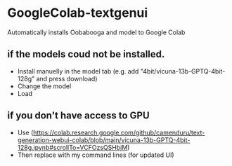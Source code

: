 # GoogleColab-textgenui
Automatically installs Oobabooga and model to Google Colab

## if the models coud not be installed. 
- Install manuelly in the model tab (e.g. add "4bit/vicuna-13b-GPTQ-4bit-128g" and press download)
- Change the model
- Load


## if you don't have access to GPU
- Use (https://colab.research.google.com/github/camenduru/text-generation-webui-colab/blob/main/vicuna-13b-GPTQ-4bit-128g.ipynb#scrollTo=VCFOzsQSHbjM) 
- Then replace with my command lines (for updated UI)
